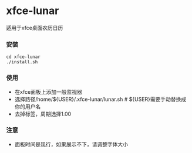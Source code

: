 # xfce-lunar
适用于xfce桌面农历日历

### 安装
```
cd xfce-lunar
./install.sh
```

### 使用
- 在xfce面板上添加一般监视器
- 选择路径/home/${USER}/.xfce-lunar/lunar.sh   # ${USER}需要手动替换成你的用户名
- 去掉标签，周期选择1.00

### 注意
- 面板时间是现行，如果展示不下，请调整字体大小